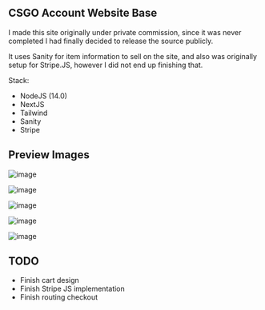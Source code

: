 ## CSGO Account Website Base

I made this site originally under private commission, since it was never completed I had finally decided to release the source publicly.

It uses Sanity for item information to sell on the site, and also was originally setup for Stripe.JS, however I did not end up finishing that.

Stack:
- NodeJS (14.0)
- NextJS
- Tailwind
- Sanity
- Stripe

## Preview Images

![image](https://github.com/cigzag/csgo-smurf/assets/23132897/837e57d4-9c5a-418e-bd39-0bfea0c91021)

![image](https://github.com/cigzag/csgo-smurf/assets/23132897/4e9d1760-5733-431e-bf9d-589afe706074)

![image](https://github.com/cigzag/csgo-smurf/assets/23132897/9cb172b0-ef1f-4bd3-a7bb-133dbff1f7f0)

![image](https://github.com/cigzag/csgo-smurf/assets/23132897/f5880e1c-47fe-4be5-9e94-d56cfc72c92f)

![image](https://github.com/cigzag/csgo-smurf-daddy/assets/23132897/11d20f40-daff-4e72-b668-ed58599321f1)

## TODO
- Finish cart design
- Finish Stripe JS implementation 
- Finish routing checkout
